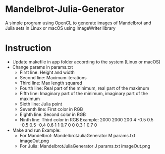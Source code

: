 # Mandelbrot-Julia-Generator
A simple program using OpenCL to generate images of Mandelbrot and Julia sets in Linux or macOS using ImageWriter library

# Instruction
- Update makefile in app folder according to the system (Linux or macOS)
- Change params in params.txt
  - First line: Height and width
  - Second line: Maximum iterations
  - Third line: Max length squared
  - Fourth line: Real part of the minimum, real part of the maximum
  - Fifth line: Imaginary part of the minimum, imaginary part of the maximum
  - Sixth line: Julia point
  - Seventh line: First color in RGB
  - Eighth line: Second color in RGB
  - Ninth line: Third color in RGB
  Example:
  2000 2000
  200
  4
  -0.5 0.5
  -0.5 0.5
  -0.4 0.6
  1 1 0.7
  0 0 0.3
  1 0.7 0
- Make and run
  Example: 
    - For Mandelbrot: MandelbrotJuliaGenerator M params.txt imageOut.png
    - For Julia:      MandelbrotJuliaGenerator J params.txt imageOut.png
